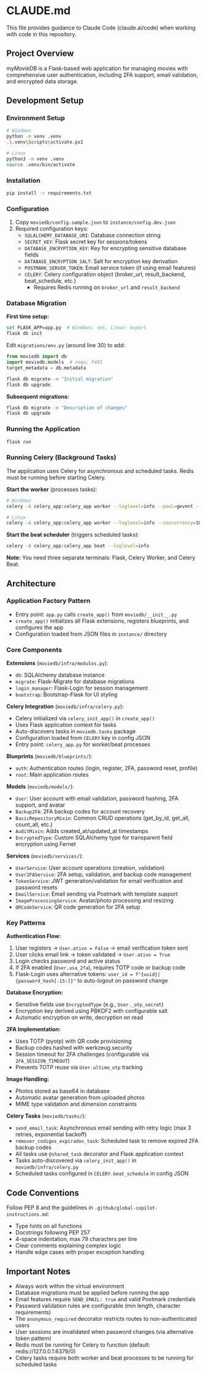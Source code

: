 # CLAUDE.md

This file provides guidance to Claude Code (claude.ai/code) when working with code in this repository.

## Project Overview

myMovieDB is a Flask-based web application for managing movies with comprehensive user authentication, including 2FA support, email validation, and encrypted data storage.

## Development Setup

### Environment Setup
```bash
# Windows
python -m venv .venv
.\.venv\Scripts\activate.ps1

# Linux
python3 -m venv .venv
source .venv/bin/activate
```

### Installation
```bash
pip install -r requirements.txt
```

### Configuration
1. Copy `moviedb/config.sample.json` to `instance/config.dev.json`
2. Required configuration keys:
   - `SQLALCHEMY_DATABASE_URI`: Database connection string
   - `SECRET_KEY`: Flask secret key for sessions/tokens
   - `DATABASE_ENCRYPTION_KEY`: Key for encrypting sensitive database fields
   - `DATABASE_ENCRYPTION_SALT`: Salt for encryption key derivation
   - `POSTMARK_SERVER_TOKEN`: Email service token (if using email features)
   - `CELERY`: Celery configuration object (broker_url, result_backend, beat_schedule, etc.)
     - Requires Redis running on `broker_url` and `result_backend`

### Database Migration

**First time setup:**
```bash
set FLASK_APP=app.py  # Windows: set, Linux: export
flask db init
```

Edit `migrations/env.py` (around line 30) to add:
```python
from moviedb import db
import moviedb.models  # noqa: F401
target_metadata = db.metadata
```

```bash
flask db migrate -m "Initial migration"
flask db upgrade
```

**Subsequent migrations:**
```bash
flask db migrate -m "Description of changes"
flask db upgrade
```

### Running the Application
```bash
flask run
```

### Running Celery (Background Tasks)

The application uses Celery for asynchronous and scheduled tasks. Redis must be running before starting Celery.

**Start the worker** (processes tasks):
```bash
# Windows
celery -A celery_app:celery_app worker --loglevel=info --pool=gevent --concurrency=10 --without-gossip --without-mingle --without-heartbeat -E

# Linux
celery -A celery_app:celery_app worker --loglevel=info --concurrency=10 --without-gossip --without-mingle --without-heartbeat -E
```

**Start the beat scheduler** (triggers scheduled tasks):
```bash
celery -A celery_app:celery_app beat --loglevel=info
```

**Note:** You need three separate terminals: Flask, Celery Worker, and Celery Beat.

## Architecture

### Application Factory Pattern
- Entry point: `app.py` calls `create_app()` from `moviedb/__init__.py`
- `create_app()` initializes all Flask extensions, registers blueprints, and configures the app
- Configuration loaded from JSON files in `instance/` directory

### Core Components

**Extensions** (`moviedb/infra/modulos.py`):
- `db`: SQLAlchemy database instance
- `migrate`: Flask-Migrate for database migrations
- `login_manager`: Flask-Login for session management
- `bootstrap`: Bootstrap-Flask for UI styling

**Celery Integration** (`moviedb/infra/celery.py`):
- Celery initialized via `celery_init_app()` in `create_app()`
- Uses Flask application context for tasks
- Auto-discovers tasks in `moviedb.tasks` package
- Configuration loaded from `CELERY` key in config JSON
- Entry point: `celery_app.py` for worker/beat processes

**Blueprints** (`moviedb/blueprints/`):
- `auth`: Authentication routes (login, register, 2FA, password reset, profile)
- `root`: Main application routes

**Models** (`moviedb/models/`):
- `User`: User account with email validation, password hashing, 2FA support, and avatar
- `Backup2FA`: 2FA backup codes for account recovery
- `BasicRepositoryMixin`: Common CRUD operations (get_by_id, get_all, count_all, etc.)
- `AuditMixin`: Adds created_at/updated_at timestamps
- `EncryptedType`: Custom SQLAlchemy type for transparent field encryption using Fernet

**Services** (`moviedb/services/`):
- `UserService`: User account operations (creation, validation)
- `User2FAService`: 2FA setup, validation, and backup code management
- `TokenService`: JWT generation/validation for email verification and password resets
- `EmailService`: Email sending via Postmark with template support
- `ImageProcessingService`: Avatar/photo processing and resizing
- `QRCodeService`: QR code generation for 2FA setup

### Key Patterns

**Authentication Flow:**
1. User registers → `User.ativo = False` → email verification token sent
2. User clicks email link → token validated → `User.ativo = True`
3. Login checks password and active status
4. If 2FA enabled (`User.usa_2fa`), requires TOTP code or backup code
5. Flask-Login uses alternative tokens: `user_id = f"{uuid}|{password_hash[-15:]}"` to auto-logout on password change

**Database Encryption:**
- Sensitive fields use `EncryptedType` (e.g., `User._otp_secret`)
- Encryption key derived using PBKDF2 with configurable salt
- Automatic encryption on write, decryption on read

**2FA Implementation:**
- Uses TOTP (pyotp) with QR code provisioning
- Backup codes hashed with werkzeug.security
- Session timeout for 2FA challenges (configurable via `2FA_SESSION_TIMEOUT`)
- Prevents TOTP reuse via `User.ultimo_otp` tracking

**Image Handling:**
- Photos stored as base64 in database
- Automatic avatar generation from uploaded photos
- MIME type validation and dimension constraints

**Celery Tasks** (`moviedb/tasks/`):
- `send_email_task`: Asynchronous email sending with retry logic (max 3 retries, exponential backoff)
- `remover_codigos_expirados_task`: Scheduled task to remove expired 2FA backup codes
- All tasks use `@shared_task` decorator and Flask application context
- Tasks auto-discovered via `celery_init_app()` in `moviedb/infra/celery.py`
- Scheduled tasks configured in `CELERY.beat_schedule` in config JSON

## Code Conventions

Follow PEP 8 and the guidelines in `.github/global-copilot-instructions.md`:
- Type hints on all functions
- Docstrings following PEP 257
- 4-space indentation, max 79 characters per line
- Clear comments explaining complex logic
- Handle edge cases with proper exception handling

## Important Notes

- Always work within the virtual environment
- Database migrations must be applied before running the app
- Email features require `SEND_EMAIL: true` and valid Postmark credentials
- Password validation rules are configurable (min length, character requirements)
- The `anonymous_required` decorator restricts routes to non-authenticated users
- User sessions are invalidated when password changes (via alternative token pattern)
- Redis must be running for Celery to function (default: redis://127.0.0.1:6379/0)
- Celery tasks require both worker and beat processes to be running for scheduled tasks
